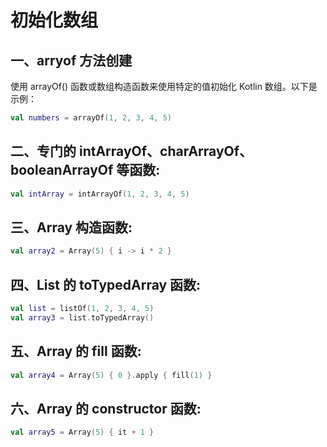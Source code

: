 # 初始化数组

## 一、arryof 方法创建
使用 arrayOf() 函数或数组构造函数来使用特定的值初始化 Kotlin 数组。以下是示例：
``` kotlin
val numbers = arrayOf(1, 2, 3, 4, 5)
```

## 二、专门的 intArrayOf、charArrayOf、booleanArrayOf 等函数:

``` kotlin
val intArray = intArrayOf(1, 2, 3, 4, 5)
```

## 三、Array 构造函数:
``` kotlin
val array2 = Array(5) { i -> i * 2 }
```

## 四、List 的 toTypedArray 函数:
``` kotlin
val list = listOf(1, 2, 3, 4, 5)
val array3 = list.toTypedArray()
```

## 五、Array 的 fill 函数:
``` kotlin
val array4 = Array(5) { 0 }.apply { fill(1) }
```

## 六、Array 的 constructor 函数:
``` kotlin
val array5 = Array(5) { it + 1 }
```